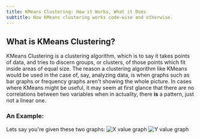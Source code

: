 ```yaml
---
title: KMeans Clustering: How it Works, What it Does
subtitle: How KMeans clustering works code-wise and otherwise.
---
```


## What is KMeans Clustering?

KMeans Clustering is a clustering algorithm, which is to say it takes points of data, and tries to discern groups, or clusters, of those points which fit inside areas of equal size. The reason a clustering algorithm like KMeans would be used in the case of, say, analyzing data, is when graphs such as bar graphs or frequency graphs aren't showing the whole picture. In cases where KMeans might be useful, it may seem at first glance that there are no correlations between two variables when in actuality, there __is__ a pattern, just not a linear one.

### An Example:

Lets say you're given these two graphs:
![X value graph](https://i.imgur.com/3I5bBqi.png)
![Y value graph](https://i.imgur.com/z6gb7ux.png)
